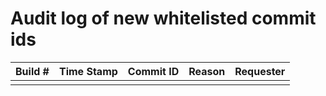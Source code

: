 # Audit log of new whitelisted commit ids

| Build # | Time Stamp | Commit ID | Reason | Requester |
|:-------:|:----------:|:---------:|:-------|:----------|
|  |  |  |  |  |
